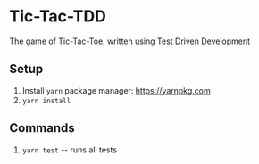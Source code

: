 # Tic-Tac-TDD
The game of Tic-Tac-Toe, written using [Test Driven Development](https://www.freecodecamp.org/news/test-driven-development-what-it-is-and-what-it-is-not-41fa6bca02a2/)

## Setup
1. Install `yarn` package manager: https://yarnpkg.com
1. `yarn install`

## Commands
1. `yarn test` -- runs all tests
